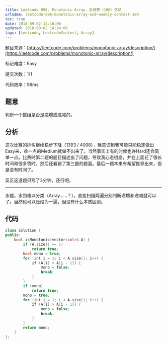```yaml
---
title: Leetcode 896. Monotonic Array，及周赛（100）总结
urlname: leetcode-896-monotonic-array-and-weekly-contest-100
toc: true
date: 2018-09-02 14:16:06
updated: 2018-09-02 14:24:00
tags: [Leetcode, LeetcodeContest, Array]
---
```


题目来源：[https://leetcode.com/problems/monotonic-array/description/](https://leetcode.com/problems/monotonic-array/description/)

标记难度：Easy

提交次数：1/1

代码效率：96ms

## 题意

判断一个数组是否是递增或递减的。

## 分析

这次比赛的排名继续稳步下降（1393 / 4008），我意识到我可能只能稳定做出Easy来，难一点的Medium就做不出来了。当然事实上有的时候也许Hard还会简单一点。比赛时第二题的题目描述出了问题，导致我心态很崩，并在上面花了很长时间和很多罚时。然后还看错了第三题的题面。最后一题本来有希望推导出来，但是没有时间了。

反正这道题只写了3分钟，还行吧。

---

水题，水到难以分类（Array……？），直接扫描两遍分别判断递增和递减就可以了。当然也可以压缩为一遍，但没有什么本质区别。

## 代码

```cpp
class Solution {
public:
    bool isMonotonic(vector<int>& A) {
        if (A.size() <= 1)
            return true;
        bool mono = true;
        for (int i = 1; i < A.size(); i++) {
            if (A[i] < A[i - 1]) {
                mono = false;
                break;
            }
        }
        if (mono)
            return true;
        mono = true;
        for (int i = 1; i < A.size(); i++) {
            if (A[i] > A[i - 1]) {
                mono = false;
                break;
            }
        }
        return mono;
    }
};
```
